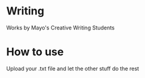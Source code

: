 # Writing
Works by Mayo's Creative Writing Students

# How to use
Upload your .txt file and let the other stuff do the rest

